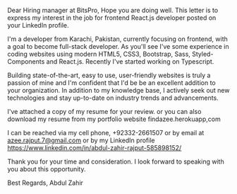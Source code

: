 Dear Hiring manager at BitsPro,
Hope you are doing well. This letter is to express my interest in the job for frontend React.js developer posted on your LinkedIn profile.

I'm a developer from Karachi, Pakistan, currently focusing on frontend, with a goal to become full-stack developer. As you'll see I've some experience in coding websites using modern HTML5, CSS3, Bootstrap, Sass, Styled-Components and React.js. Recently I've started working on Typescript.

Building state-of-the-art, easy to use, user-friendly websites is truly a passion of mine and I'm confident that I'd be be an excellent addition to your organization. In addition to my knowledge  base,  I actively seek out new technologies and stay up-to-date on industry trends and advancements.

I've attached a copy of my resume for your review. or you can also download my resume from my portfolio website findazee.herokuapp,com

I can be reached via my cell phone, +92332-2661507
or
by email at azee.rajput.7@gmail.com
or
by my LinkedIn profile
https://www.linkedin.com/in/abdul-zahir-rajput-585898152/

Thank you for your time and consideration. I look forward to speaking with you about this opportunity.

Best Regards,
Abdul Zahir